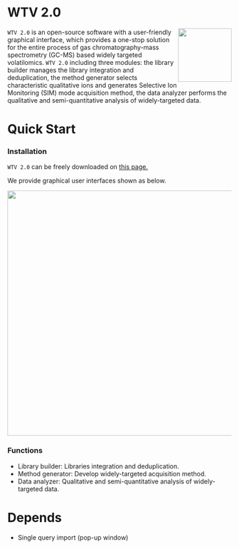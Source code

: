 # WTV 2.0
<img src = "https://github.com/yuanhonglun/WTV_2.0/assets/65593710/b6705639-4ea0-4992-ab3c-c5aa8dd7c501" align="right" width = "120" height = "120">

`WTV 2.0` is an open-source software with a user-friendly graphical interface, which provides a one-stop solution for the entire process of gas chromatography-mass spectrometry (GC-MS) based widely targeted volatilomics. `WTV 2.0` including three modules: the library builder manages the library integration and deduplication, the method generator selects characteristic qualitative ions and generates Selective Ion Monitoring (SIM) mode acquisition method, the data analyzer performs the qualitative and semi-quantitative analysis of widely-targeted data.

# Quick Start
### Installation
`WTV 2.0` can be freely downloaded on [this page.](https://github.com/yuanhonglun/WTV_2.0/releases/)

We provide graphical user interfaces shown as below.

<img src = "https://github.com/yuanhonglun/WTV_2.0/assets/65593710/f88ba74a-de47-4e7e-bf9b-89047c754cf5" width = "550" >

### Functions
- Library builder: Libraries integration and deduplication.
- Method generator: Develop widely-targeted acquisition method.
- Data analyzer: Qualitative and semi-quantitative analysis of widely-targeted data.

# Depends
- Single query import (pop-up window) 
